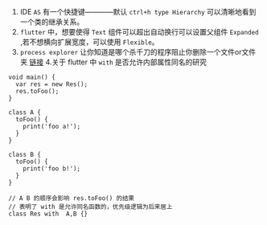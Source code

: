 1. IDE `AS` 有一个快捷键————默认 `ctrl+h type Hierarchy` 可以清晰地看到一个类的继承关系。
2. `flutter` 中，想要使得 `Text` 组件可以超出自动换行可以设置父组件 `Expanded` ,若不想横向扩展宽度，可以使用 `Flexible`。
3. `process explorer` 让你知道是哪个杀千刀的程序阻止你删除一个文件or文件夹 [链接](https://superuser.com/questions/1333118/cant-delete-empty-folder-because-it-is-used)
4.关于 flutter 中 `with` 是否允许内部属性同名的研究
```
void main() {
  var res = new Res();
  res.toFoo();
}

class A {
  toFoo() {
    print('foo a!');
  }
}

class B {
  toFoo() {
    print('foo b!');
  }
}

// A B 的顺序会影响 res.toFoo() 的结果
// 表明了 with 是允许同名函数的，优先级逻辑为后来居上
class Res with  A,B {}
```
